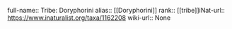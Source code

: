 

full-name:: Tribe: Doryphorini
alias:: [[Doryphorini]]
rank:: [[tribe]]iNat-url:: https://www.inaturalist.org/taxa/1162208
wiki-url:: None